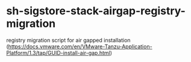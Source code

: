 # sh-sigstore-stack-airgap-registry-migration
registry migration script for air gapped installation (https://docs.vmware.com/en/VMware-Tanzu-Application-Platform/1.3/tap/GUID-install-air-gap.html)
